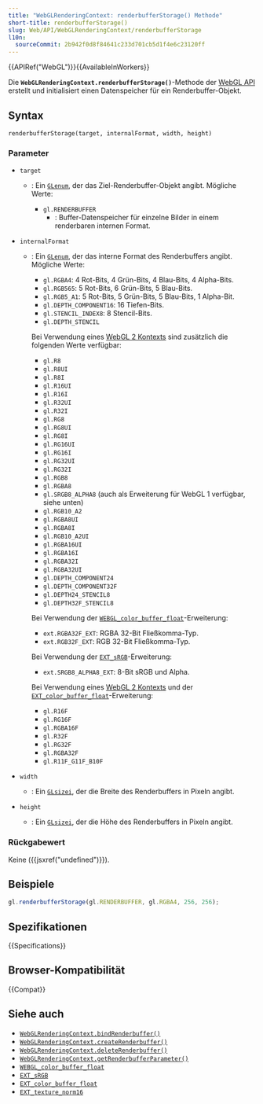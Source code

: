 ```yaml
---
title: "WebGLRenderingContext: renderbufferStorage() Methode"
short-title: renderbufferStorage()
slug: Web/API/WebGLRenderingContext/renderbufferStorage
l10n:
  sourceCommit: 2b942f0d8f84641c233d701cb5d1f4e6c23120ff
---
```


{{APIRef("WebGL")}}{{AvailableInWorkers}}

Die **`WebGLRenderingContext.renderbufferStorage()`**-Methode der [WebGL API](/de/docs/Web/API/WebGL_API) erstellt und initialisiert einen Datenspeicher für ein Renderbuffer-Objekt.

## Syntax

```js-nolint
renderbufferStorage(target, internalFormat, width, height)
```

### Parameter

- `target`

  - : Ein [`GLenum`](/de/docs/Web/API/WebGL_API/Types), der das Ziel-Renderbuffer-Objekt angibt. Mögliche Werte:

    - `gl.RENDERBUFFER`
      - : Buffer-Datenspeicher für einzelne Bilder in einem renderbaren internen Format.

- `internalFormat`

  - : Ein [`GLenum`](/de/docs/Web/API/WebGL_API/Types), der das interne Format des Renderbuffers angibt. Mögliche
    Werte:

    - `gl.RGBA4`: 4 Rot-Bits, 4 Grün-Bits, 4 Blau-Bits, 4 Alpha-Bits.
    - `gl.RGB565`: 5 Rot-Bits, 6 Grün-Bits, 5 Blau-Bits.
    - `gl.RGB5_A1`: 5 Rot-Bits, 5 Grün-Bits, 5 Blau-Bits, 1 Alpha-Bit.
    - `gl.DEPTH_COMPONENT16`: 16 Tiefen-Bits.
    - `gl.STENCIL_INDEX8`: 8 Stencil-Bits.
    - `gl.DEPTH_STENCIL`

    Bei Verwendung eines [WebGL 2 Kontexts](/de/docs/Web/API/WebGL2RenderingContext) sind zusätzlich die folgenden Werte verfügbar:

    - `gl.R8`
    - `gl.R8UI`
    - `gl.R8I`
    - `gl.R16UI`
    - `gl.R16I`
    - `gl.R32UI`
    - `gl.R32I`
    - `gl.RG8`
    - `gl.RG8UI`
    - `gl.RG8I`
    - `gl.RG16UI`
    - `gl.RG16I`
    - `gl.RG32UI`
    - `gl.RG32I`
    - `gl.RGB8`
    - `gl.RGBA8`
    - `gl.SRGB8_ALPHA8` (auch als Erweiterung für WebGL 1 verfügbar, siehe unten)
    - `gl.RGB10_A2`
    - `gl.RGBA8UI`
    - `gl.RGBA8I`
    - `gl.RGB10_A2UI`
    - `gl.RGBA16UI`
    - `gl.RGBA16I`
    - `gl.RGBA32I`
    - `gl.RGBA32UI`
    - `gl.DEPTH_COMPONENT24`
    - `gl.DEPTH_COMPONENT32F`
    - `gl.DEPTH24_STENCIL8`
    - `gl.DEPTH32F_STENCIL8`

    Bei Verwendung der [`WEBGL_color_buffer_float`](/de/docs/Web/API/WEBGL_color_buffer_float)-Erweiterung:

    - `ext.RGBA32F_EXT`: RGBA 32-Bit Fließkomma-Typ.
    - `ext.RGB32F_EXT`: RGB 32-Bit Fließkomma-Typ.

    Bei Verwendung der [`EXT_sRGB`](/de/docs/Web/API/EXT_sRGB)-Erweiterung:

    - `ext.SRGB8_ALPHA8_EXT`: 8-Bit sRGB und Alpha.

    Bei Verwendung eines [WebGL 2 Kontexts](/de/docs/Web/API/WebGL2RenderingContext) und der [`EXT_color_buffer_float`](/de/docs/Web/API/EXT_color_buffer_float)-Erweiterung:

    - `gl.R16F`
    - `gl.RG16F`
    - `gl.RGBA16F`
    - `gl.R32F`
    - `gl.RG32F`
    - `gl.RGBA32F`
    - `gl.R11F_G11F_B10F`

- `width`
  - : Ein [`GLsizei`](/de/docs/Web/API/WebGL_API/Types), der die Breite des Renderbuffers in Pixeln angibt.
- `height`
  - : Ein [`GLsizei`](/de/docs/Web/API/WebGL_API/Types), der die Höhe des Renderbuffers in Pixeln angibt.

### Rückgabewert

Keine ({{jsxref("undefined")}}).

## Beispiele

```js
gl.renderbufferStorage(gl.RENDERBUFFER, gl.RGBA4, 256, 256);
```

## Spezifikationen

{{Specifications}}

## Browser-Kompatibilität

{{Compat}}

## Siehe auch

- [`WebGLRenderingContext.bindRenderbuffer()`](/de/docs/Web/API/WebGLRenderingContext/bindRenderbuffer)
- [`WebGLRenderingContext.createRenderbuffer()`](/de/docs/Web/API/WebGLRenderingContext/createRenderbuffer)
- [`WebGLRenderingContext.deleteRenderbuffer()`](/de/docs/Web/API/WebGLRenderingContext/deleteRenderbuffer)
- [`WebGLRenderingContext.getRenderbufferParameter()`](/de/docs/Web/API/WebGLRenderingContext/getRenderbufferParameter)
- [`WEBGL_color_buffer_float`](/de/docs/Web/API/WEBGL_color_buffer_float)
- [`EXT_sRGB`](/de/docs/Web/API/EXT_sRGB)
- [`EXT_color_buffer_float`](/de/docs/Web/API/EXT_color_buffer_float)
- [`EXT_texture_norm16`](/de/docs/Web/API/EXT_texture_norm16)
